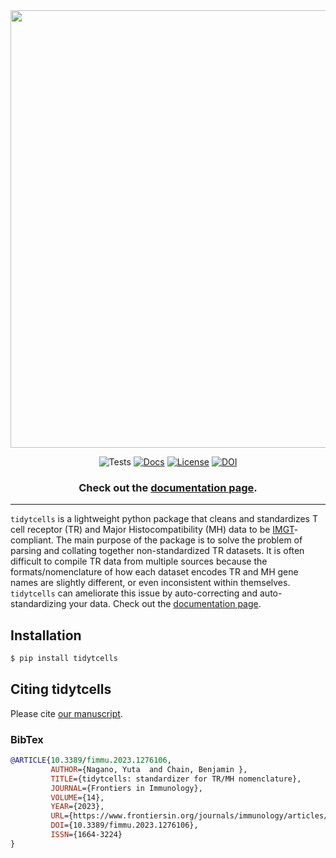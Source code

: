 <div align="center">

<img src="https://raw.githubusercontent.com/yutanagano/tidytcells/main/tidytcells.png" width=700>

![Tests](https://github.com/yutanagano/tidytcells/actions/workflows/tests.yaml/badge.svg)
[![Docs](https://readthedocs.org/projects/tidytcells/badge/?version=latest)](https://tidytcells.readthedocs.io)
[![License](https://img.shields.io/badge/license-MIT-blue)](https://github.com/yutanagano/tidytcells?tab=MIT-1-ov-file#readme)
[![DOI](https://img.shields.io/badge/DOI-10.3389/fimmu.2023.1276106-pink)](https://www.frontiersin.org/journals/immunology/articles/10.3389/fimmu.2023.1276106)

### Check out the [documentation page](https://tidytcells.readthedocs.io).

</div>

---

`tidytcells` is a lightweight python package that cleans and standardizes T cell receptor (TR) and Major Histocompatibility (MH) data to be [IMGT](https://www.imgt.org/)-compliant.
The main purpose of the package is to solve the problem of parsing and collating together non-standardized TR datasets.
It is often difficult to compile TR data from multiple sources because the formats/nomenclature of how each dataset encodes TR and MH gene names are slightly different, or even inconsistent within themselves.
`tidytcells` can ameliorate this issue by auto-correcting and auto-standardizing your data.
Check out the [documentation page](https://tidytcells.readthedocs.io).

## Installation

```bash
$ pip install tidytcells
```

## Citing tidytcells

Please cite [our manuscript](https://www.frontiersin.org/journals/immunology/articles/10.3389/fimmu.2023.1276106).

### BibTex
```bibtex
@ARTICLE{10.3389/fimmu.2023.1276106,
         AUTHOR={Nagano, Yuta  and Chain, Benjamin },
         TITLE={tidytcells: standardizer for TR/MH nomenclature},
         JOURNAL={Frontiers in Immunology},
         VOLUME={14},
         YEAR={2023},
         URL={https://www.frontiersin.org/journals/immunology/articles/10.3389/fimmu.2023.1276106},
         DOI={10.3389/fimmu.2023.1276106},
         ISSN={1664-3224}
}
```

